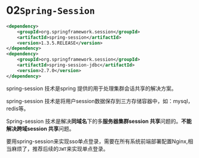 # 02`Spring-Session`

```xml
<dependency>
    <groupId>org.springframework.session</groupId>
    <artifactId>spring-session</artifactId>
    <version>1.3.5.RELEASE</version>
</dependency>
<dependency>
    <groupId>org.springframework.session</groupId>
    <artifactId>spring-session-jdbc</artifactId>
    <version>2.7.0</version>
</dependency>
```

spring-session 技术是spring 提供的用于处理集群会话共享的解决方案。

spring-session 技术是将用户session数据保存到三方存储容器中，如：mysql，redis等。

Spring-session 技术是解决**同域名**下的多**服务器集群session 共享**问题的。**不能解决跨域session 共享**问题。



要用spring-session来实现sso单点登录，需要在所有系统前端部署配置Nginx,相当麻烦了，推荐后续的`JWT`来实现单点登录。

